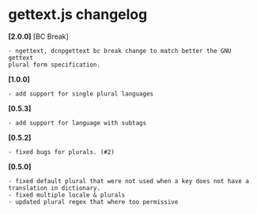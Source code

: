 # gettext.js changelog

**[2.0.0]** [BC Break]

    - ngettext, dcnpgettext bc break change to match better the GNU gettext
    plural form specification.

**[1.0.0]**

    - add support for single plural languages

**[0.5.3]**

    - add support for language with subtags

**[0.5.2]**

    - fixed bugs for plurals. (#2)

**[0.5.0]**

    - fixed default plural that were not used when a key does not have a
    translation in dictionary.
    - fixed multiple locale & plurals
    - updated plural regex that where too permissive
